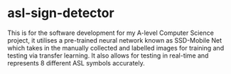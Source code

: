 # asl-sign-detector
This is for the software development for my A-level Computer Science project, it utilises a pre-trained neural network known as SSD-Mobile Net which takes in the manually collected and labelled images for training and testing via transfer learning. It also allows for testing in real-time and represents 8 different ASL symbols accurately.
